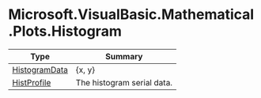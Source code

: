 ﻿
# Microsoft.VisualBasic.Mathematical.Plots.Histogram

|Type|Summary|
|----|-------|
|[HistogramData](./HistogramData.md)|{x, y}|
|[HistProfile](./HistProfile.md)|The histogram serial data.|

